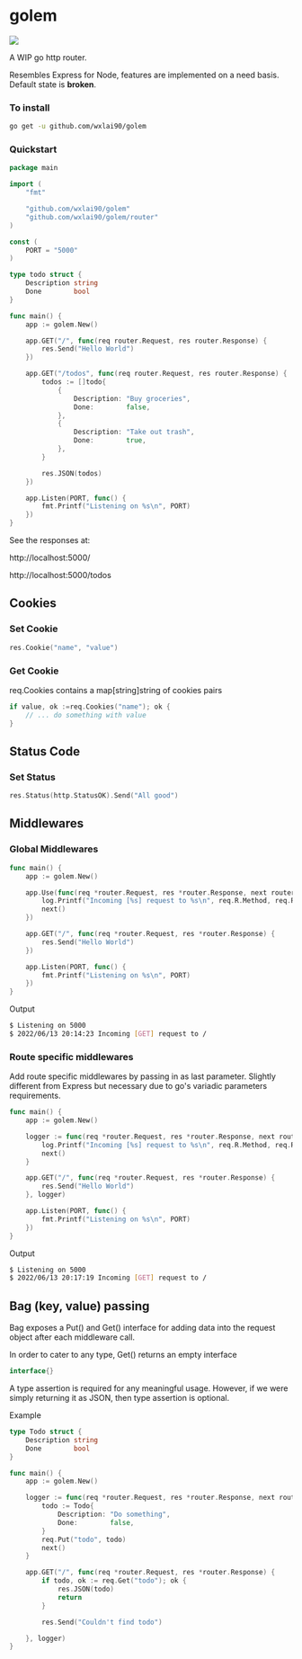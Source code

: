 # golem

<img src="https://static.wikia.nocookie.net/clashofclans/images/c/c2/Golem_info.png/revision/latest?cb=20170927231256" />

A WIP go http router.

Resembles Express for Node, features are implemented on a need basis. Default state is **broken**.

### To install

```sh
go get -u github.com/wxlai90/golem
```

### Quickstart

```go
package main

import (
	"fmt"

	"github.com/wxlai90/golem"
	"github.com/wxlai90/golem/router"
)

const (
	PORT = "5000"
)

type todo struct {
	Description string
	Done        bool
}

func main() {
	app := golem.New()

	app.GET("/", func(req router.Request, res router.Response) {
		res.Send("Hello World")
	})

	app.GET("/todos", func(req router.Request, res router.Response) {
		todos := []todo{
			{
				Description: "Buy groceries",
				Done:        false,
			},
			{
				Description: "Take out trash",
				Done:        true,
			},
		}

		res.JSON(todos)
	})

	app.Listen(PORT, func() {
		fmt.Printf("Listening on %s\n", PORT)
	})
}
```

See the responses at:

http://localhost:5000/

http://localhost:5000/todos

## Cookies

### Set Cookie

```go
res.Cookie("name", "value")
```

### Get Cookie

req.Cookies contains a map[string]string of cookies pairs

```go
if value, ok :=req.Cookies("name"); ok {
	// ... do something with value
}
```

## Status Code

### Set Status

```go
res.Status(http.StatusOK).Send("All good")
```

## Middlewares

### Global Middlewares

```go
func main() {
	app := golem.New()

	app.Use(func(req *router.Request, res *router.Response, next router.Next) {
		log.Printf("Incoming [%s] request to %s\n", req.R.Method, req.R.URL)
		next()
	})

	app.GET("/", func(req *router.Request, res *router.Response) {
		res.Send("Hello World")
	})

	app.Listen(PORT, func() {
		fmt.Printf("Listening on %s\n", PORT)
	})
}
```

Output

```sh
$ Listening on 5000
$ 2022/06/13 20:14:23 Incoming [GET] request to /
```

### Route specific middlewares

Add route specific middlewares by passing in as last parameter. Slightly different from Express but necessary due to go's variadic parameters requirements.

```go
func main() {
	app := golem.New()

	logger := func(req *router.Request, res *router.Response, next router.Next) {
		log.Printf("Incoming [%s] request to %s\n", req.R.Method, req.R.URL)
		next()
	}

	app.GET("/", func(req *router.Request, res *router.Response) {
		res.Send("Hello World")
	}, logger)

	app.Listen(PORT, func() {
		fmt.Printf("Listening on %s\n", PORT)
	})
}
```

Output

```sh
$ Listening on 5000
$ 2022/06/13 20:17:19 Incoming [GET] request to /
```

## Bag (key, value) passing

Bag exposes a Put() and Get() interface for adding data into the request object after each middleware call.

In order to cater to any type, Get() returns an empty interface

```go
interface{}
```

A type assertion is required for any meaningful usage. However, if we were simply returning it as JSON, then type assertion is optional.

Example

```go
type Todo struct {
	Description string
	Done        bool
}

func main() {
	app := golem.New()

	logger := func(req *router.Request, res *router.Response, next router.Next) {
		todo := Todo{
			Description: "Do something",
			Done:        false,
		}
		req.Put("todo", todo)
		next()
	}

	app.GET("/", func(req *router.Request, res *router.Response) {
		if todo, ok := req.Get("todo"); ok {
			res.JSON(todo)
			return
		}

		res.Send("Couldn't find todo")

	}, logger)
}
```
